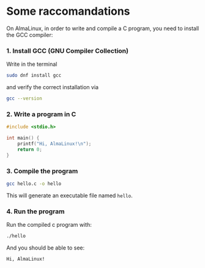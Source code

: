 # Some raccomandations

On AlmaLinux, in order to write and compile a C program, you need to install the GCC compiler:

### **1. Install GCC (GNU Compiler Collection)**
Write in the terminal
```bash
sudo dnf install gcc
```
and verify the correct installation via
```bash
gcc --version
```

### **2. Write a program in C**

```c
#include <stdio.h>

int main() {
    printf("Hi, AlmaLinux!\n");
    return 0;
}
```

### **3. Compile the program**
```bash
gcc hello.c -o hello
```
This will generate an executable file named `hello`.

### **4. Run the program**
Run the compiled c program with:
```bash
./hello
```
And you should be able to see:  
```
Hi, AlmaLinux!
```
